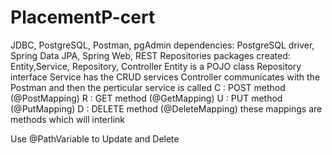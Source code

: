 # PlacementP-cert
JDBC, PostgreSQL, Postman, pgAdmin
dependencies: PostgreSQL driver, Spring Data JPA, Spring Web, REST Repositories
packages created: Entity,Service, Repository, Controller 
Entity is a POJO class
Repository interface
Service has the CRUD services
Controller communicates with the Postman and then the perticular service is called
C : POST method (@PostMapping)
R : GET method (@GetMapping)
U : PUT method (@PutMapping)
D : DELETE method (@DeleteMapping)
these mappings are methods which will interlink

Use @PathVariable to Update and Delete
